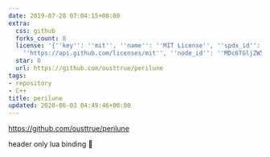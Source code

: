 ```yaml
---
date: 2019-07-28 07:04:15+00:00
extra:
  css: github
  forks_count: 0
  license: '{''key'': ''mit'', ''name'': ''MIT License'', ''spdx_id'': ''MIT'', ''url'':
    ''https://api.github.com/licenses/mit'', ''node_id'': ''MDc6TGljZW5zZTEz''}'
  star: 0
  url: https://github.com/ousttrue/perilune
tags:
- repository
- C++
title: perilune
updated: 2020-06-03 04:49:46+00:00
---
```


<https://github.com/ousttrue/perilune>

header only lua binding  💫
